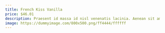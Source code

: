 ```yaml
---
title: French Kiss Vanilla
price: $46.01
description: Praesent id massa id nisl venenatis lacinia. Aenean sit amet justo. Morbi ut odio.
image: https://dummyimage.com/800x500.png/ff4444/ffffff
---
```

